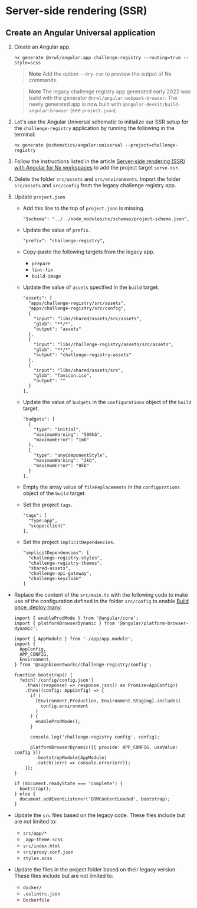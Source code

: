 # Server-side rendering (SSR)

## Create an Angular Universal application

1. Create an Angular app.
    ```console
    nx generate @nrwl/angular:app challenge-registry --routing=true --style=scss
    ```
    > **Note** Add the option `--dry-run` to preview the output of Nx commands.

    > **Note** The legacy challenge registry app generated early 2022 was build with the generator
    > `@nrwl/angular:webpack-browser`. The newly generated app is now built with
    > `@angular-devkit/build-angular:browser` (see `project.json`).

2. Let's use the Angular Universal schematic to initialize our SSR setup for the
   `challenge-registry` application by running the following in the terminal:
    ```console
    nx generate @schematics/angular:universal --project=challenge-registry
    ```

3. Follow the instructions listed in the article [Server-side rendering (SSR) with Angular for Nx
   workspaces] to add the project target `serve-ssr`.

4. Delete the folder `src/assets` and `src/environments`. Import the folder `src/assets` and
   `src/config` from the legacy challenge registry app.

5. Update `project.json`
    - Add this line to the top of `project.json` is missing.
      ```console
      "$schema": "../../node_modules/nx/schemas/project-schema.json",
      ```

    - Update the value of `prefix`.
      ```console
      "prefix": "challenge-registry",
      ```

    - Copy-paste the following targets from the legacy app.
      - `prepare`
      - `lint-fix`
      - `build-image`

    - Update the value of `assets` specified in the `build` target.
      ```console
      "assets": [
        "apps/challenge-registry/src/assets",
        "apps/challenge-registry/src/config",
        {
          "input": "libs/shared/assets/src/assets",
          "glob": "**/*",
          "output": "assets"
        },
        {
          "input": "libs/challenge-registry/assets/src/assets",
          "glob": "**/*",
          "output": "challenge-registry-assets"
        },
        {
          "input": "libs/shared/assets/src",
          "glob": "favicon.ico",
          "output": ""
        }
      ],
      ```

    - Update the value of `budgets` in the `configurations` object of the `build` target.
      ```console
      "budgets": [
        {
          "type": "initial",
          "maximumWarning": "500kb",
          "maximumError": "1mb"
        },
        {
          "type": "anyComponentStyle",
          "maximumWarning": "2kb",
          "maximumError": "8kb"
        }
      ],
      ```

    - Empty the array value of `fileReplacements` in the `configurations` object of the
      `build` target.

    - Set the project `tags`.
      ```console
      "tags": [
        "type:app",
        "scope:client"
      ],
      ```

    - Set the project `implicitDependencies`.
      ```console
      "implicitDependencies": [
        "challenge-registry-styles",
        "challenge-registry-themes",
        "shared-assets",
        "challenge-api-gateway",
        "challenge-keycloak"
      ]
      ```

  - Replace the content of the `src/main.ts` with the following code to make use of the
    configuration defined in the folder `src/config` to enable [Build once, deploy many].
    ```console
    import { enableProdMode } from '@angular/core';
    import { platformBrowserDynamic } from '@angular/platform-browser-dynamic';

    import { AppModule } from './app/app.module';
    import {
      AppConfig,
      APP_CONFIG,
      Environment,
    } from '@sagebionetworks/challenge-registry/config';

    function bootstrap() {
      fetch('/config/config.json')
        .then((response) => response.json() as Promise<AppConfig>)
        .then((config: AppConfig) => {
          if (
            [Environment.Production, Environment.Staging].includes(
              config.environment
            )
          ) {
            enableProdMode();
          }

          console.log('challenge-registry config', config);

          platformBrowserDynamic([{ provide: APP_CONFIG, useValue: config }])
            .bootstrapModule(AppModule)
            .catch((err) => console.error(err));
        });
    }

    if (document.readyState === 'complete') {
      bootstrap();
    } else {
      document.addEventListener('DOMContentLoaded', bootstrap);
    }
    ```

  - Update the `src` files based on the legacy code. These files include but are not limited to:
    - `src/app/*`
    - `_app-theme.scss`
    - `src/index.html`
    - `src/proxy.conf.json`
    - `styles.scss`

  - Update the files in the project folder based on their legacy version. These files include but
    are not limited to:
    - `docker/`
    - `.eslintrc.json`
    - `Dockerfile`

<!-- Links -->

[Server-side rendering (SSR) with Angular for Nx workspaces]: https://blog.nrwl.io/server-side-rendering-ssr-with-angular-for-nx-workspaces-14e2414ca532
[Build once, deploy many]: https://12factor.net/codebase
